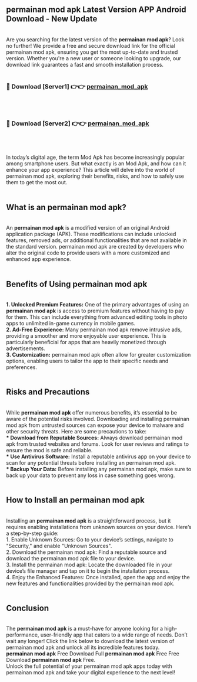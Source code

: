 ## permainan mod apk Latest Version APP Android Download - New Update
<br>
Are you searching for the latest version of the <strong>permainan mod apk</strong>? Look no further! We provide a free and secure download link for the official permainan mod apk, ensuring you get the most up-to-date and trusted version. Whether you're a new user or someone looking to upgrade, our download link guarantees a fast and smooth installation process.
<br>
<br>
<h3>🔴 Download [Server1] 👉👉 <a href="https://modyolo.store/permainan+mod+apk">permainan_mod_apk</a></h3><br>
<br>
<h3>🔴 Download [Server2] 👉👉 <a href="https://modyolo.store/permainan+mod+apk">permainan_mod_apk</a></h3><br>
<br>
<br>
In today’s digital age, the term Mod Apk has become increasingly popular among smartphone users. But what exactly is an Mod Apk, and how can it enhance your app experience? This article will delve into the world of permainan mod apk, exploring their benefits, risks, and how to safely use them to get the most out.
<br>
<br>
<h2>What is an permainan mod apk?</h2>
<br>
An <strong>permainan mod apk</strong> is a modified version of an original Android application package (APK). These modifications can include unlocked features, removed ads, or additional functionalities that are not available in the standard version. permainan mod apk are created by developers who alter the original code to provide users with a more customized and enhanced app experience.
<br>
<br>
<h2>Benefits of Using permainan mod apk</h2>
<br>
<strong> 1. Unlocked Premium Features:</strong> One of the primary advantages of using an <strong>permainan mod apk</strong> is access to premium features without having to pay for them. This can include everything from advanced editing tools in photo apps to unlimited in-game currency in mobile games.
<br>
<strong> 2. Ad-Free Experience:</strong> Many permainan mod apk remove intrusive ads, providing a smoother and more enjoyable user experience. This is particularly beneficial for apps that are heavily monetized through advertisements.
<br>
<strong> 3. Customization:</strong> permainan mod apk often allow for greater customization options, enabling users to tailor the app to their specific needs and preferences.
<br>
<br>
<h2>Risks and Precautions</h2>
<br>
While <strong>permainan mod apk</strong> offer numerous benefits, it’s essential to be aware of the potential risks involved. Downloading and installing permainan mod apk from untrusted sources can expose your device to malware and other security threats. Here are some precautions to take:
<br>
<strong> * Download from Reputable Sources:</strong> Always download permainan mod apk from trusted websites and forums. Look for user reviews and ratings to ensure the mod is safe and reliable.
<br>
<strong> * Use Antivirus Software:</strong> Install a reputable antivirus app on your device to scan for any potential threats before installing an permainan mod apk.
<br>
<strong> * Backup Your Data:</strong> Before installing any permainan mod apk, make sure to back up your data to prevent any loss in case something goes wrong.
<br>
<br>
<h2>How to Install an permainan mod apk</h2>
<br>
Installing an <strong>permainan mod apk</strong> is a straightforward process, but it requires enabling installations from unknown sources on your device. Here’s a step-by-step guide:
<br>
 1. Enable Unknown Sources: Go to your device’s settings, navigate to "Security," and enable "Unknown Sources".
<br>
 2. Download the permainan mod apk: Find a reputable source and download the permainan mod apk file to your device.
<br>
 3. Install the permainan mod apk: Locate the downloaded file in your device’s file manager and tap on it to begin the installation process.
<br>
 4. Enjoy the Enhanced Features: Once installed, open the app and enjoy the new features and functionalities provided by the permainan mod apk.
<br>
<br>
<h2><strong>Conclusion</strong></h2>
<br>
The <strong>permainan mod apk</strong> is a must-have for anyone looking for a high-performance, user-friendly app that caters to a wide range of needs. Don’t wait any longer! Click the link below to download the latest version of permainan mod apk and unlock all its incredible features today.
<br>
<strong>permainan mod apk</strong> Free Download Full <strong>permainan mod apk</strong> Free Free Download <strong>permainan mod apk</strong> Free.
<br>
Unlock the full potential of your permainan mod apk apps today with permainan mod apk and take your digital experience to the next level!